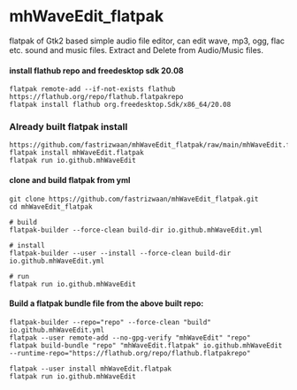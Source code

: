 # mhWaveEdit_flatpak
flatpak of Gtk2 based simple audio file editor, can edit wave, mp3, ogg, flac etc. sound and music files. Extract and Delete from Audio/Music files.

#### install flathub repo and freedesktop sdk 20.08
```
flatpak remote-add --if-not-exists flathub https://flathub.org/repo/flathub.flatpakrepo
flatpak install flathub org.freedesktop.Sdk/x86_64/20.08
```

### Already built flatpak install
 
```
https://github.com/fastrizwaan/mhWaveEdit_flatpak/raw/main/mhWaveEdit.flatpak
flatpak install mhWaveEdit.flatpak
flatpak run io.github.mhWaveEdit
```

#### clone and build flatpak from yml
```
git clone https://github.com/fastrizwaan/mhWaveEdit_flatpak.git
cd mhWaveEdit_flatpak

# build
flatpak-builder --force-clean build-dir io.github.mhWaveEdit.yml

# install 
flatpak-builder --user --install --force-clean build-dir io.github.mhWaveEdit.yml

# run
flatpak run io.github.mhWaveEdit
```

#### Build a flatpak bundle file from the above built repo:
```
flatpak-builder --repo="repo" --force-clean "build" io.github.mhWaveEdit.yml
flatpak --user remote-add --no-gpg-verify "mhWaveEdit" "repo"
flatpak build-bundle "repo" "mhWaveEdit.flatpak" io.github.mhWaveEdit  --runtime-repo="https://flathub.org/repo/flathub.flatpakrepo"

flatpak --user install mhWaveEdit.flatpak
flatpak run io.github.mhWaveEdit
```
